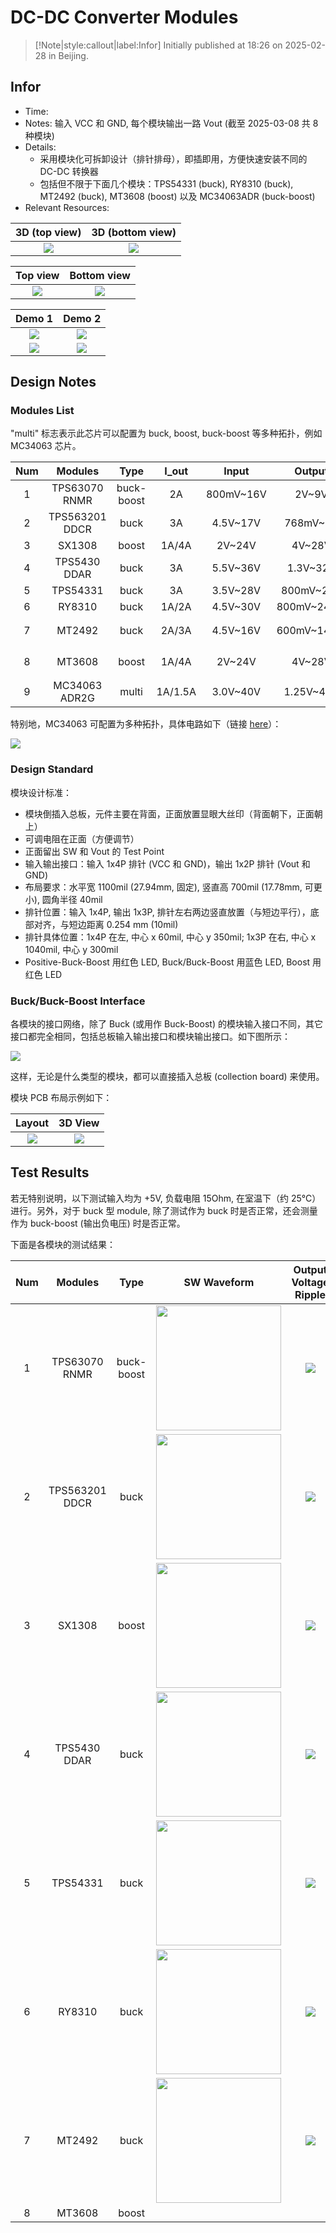 # DC-DC Converter Modules

> [!Note|style:callout|label:Infor]
> Initially published at 18:26 on 2025-02-28 in Beijing.


## Infor

- Time: 
- Notes: 输入 VCC 和 GND, 每个模块输出一路 Vout (截至 2025-03-08 共 8 种模块)
- Details: 
    - 采用模块化可拆卸设计（排针排母），即插即用，方便快速安装不同的 DC-DC 转换器
    - 包括但不限于下面几个模块：TPS54331 (buck), RY8310 (buck), MT2492 (buck), MT3608 (boost) 以及 MC34063ADR (buck-boost)
- Relevant Resources: 




<div class='center'>

| 3D (top view) | 3D (bottom view) | 
|:-:|:-:|
 | <div class="center"><img src="https://imagebank-0.oss-cn-beijing.aliyuncs.com/VS-PicGo/2025-03-08-13-45-53_DC-DC Converter Modules.png"/></div> | <div class="center"><img src="https://imagebank-0.oss-cn-beijing.aliyuncs.com/VS-PicGo/2025-03-08-13-45-48_DC-DC Converter Modules.png"/></div> |

</div>

<div class='center'>

| Top view | Bottom view | 
|:-:|:-:|
 | <div class="center"><img src="https://imagebank-0.oss-cn-beijing.aliyuncs.com/VS-PicGo/2025-03-08-13-46-03_DC-DC Converter Modules.png"/></div> | <div class="center"><img src="https://imagebank-0.oss-cn-beijing.aliyuncs.com/VS-PicGo/2025-03-08-13-46-07_DC-DC Converter Modules.png"/></div> |
</div>

<div class='center'>

| Demo 1 | Demo 2 | 
|:-:|:-:|
 | <div class="center"><img src="https://imagebank-0.oss-cn-beijing.aliyuncs.com/VS-PicGo/2025-03-08-13-50-41_DC-DC Converter Modules.png"/></div> | <div class="center"><img src="https://imagebank-0.oss-cn-beijing.aliyuncs.com/VS-PicGo/2025-03-08-13-50-54_DC-DC Converter Modules.png"/></div> |
 | <div class="center"><img src="https://imagebank-0.oss-cn-beijing.aliyuncs.com/VS-PicGo/2025-03-08-13-51-44_DC-DC Converter Modules.png"/></div> | <div class="center"><img src="https://imagebank-0.oss-cn-beijing.aliyuncs.com/VS-PicGo/2025-03-08-13-51-57_DC-DC Converter Modules.png"/></div> |
</div>



<!-- 
<div class='center'>

| Modules | Demo (top view)| Demo (bottom view) | 
|:-:|:-:|:-:|
 | TPS54331 (buck) | <div class="center"><img height = 250px src=""/></div> | <div class="center"><img height = 250px src=""/></div> |
 | RY8310 (buck) | <div class="center"><img height = 250px src=""/></div> | <div class="center"><img height = 250px src=""/></div> |
 | MT2492 (buck) | <div class="center"><img height = 250px src=""/></div> | <div class="center"><img height = 250px src=""/></div> |
 | MT3608 (boost) | <div class="center"><img height = 250px src=""/></div> | <div class="center"><img height = 250px src=""/></div> |
 | MC34063ADR (buck-boost) | <div class="center"><img height = 250px src=""/></div> | <div class="center"><img height = 250px src=""/></div> |
</div> -->


## Design Notes


### Modules List

"multi" 标志表示此芯片可以配置为 buck, boost, buck-boost 等多种拓扑，例如 MC34063 芯片。

<div class='center'>

| Num | Modules | Type | I_out | Input | Output | Note |
|:-:|:-:|:-:|:-:|:-:|:-:|:-:|
| 1 | TPS63070 RNMR | buck-boost | 2A | 800mV~16V | 2V~9V |  |
| 2 | TPS563201 DDCR | buck | 3A | 4.5V~17V | 768mV~7V |  |
| 3 | SX1308 | boost | 1A/4A | 2V~24V | 4V~28V |  |
| 4 | TPS5430 DDAR | buck | 3A | 5.5V~36V | 1.3V~32V |  |
| 5 | TPS54331 | buck | 3A | 3.5V~28V | 800mV~25V |  |
| 6 | RY8310 | buck | 1A/2A | 4.5V~30V | 800mV~24.6V |  |
| 7 | MT2492 | buck | 2A/3A | 4.5V~16V | 600mV~14.7V | (同 RY8310) |
| 8 | MT3608 | boost | 1A/4A | 2V~24V | 4V~28V | (同 SX1308) |
| 9 | MC34063 ADR2G | multi | 1A/1.5A | 3.0V~40V | 1.25V~40V |  |

<!-- 
|  |  |  |  |  |  |  |
|  |  |  |  |  |  |  |
|  |  |  |  |  |  |  |
|  |  |  |  |  |  |  |
 -->
</div>

特别地，MC34063 可配置为多种拓扑，具体电路如下（链接 [here](https://lceda.cn/editor?lcsc_vid=ElJXVFdSElZWBFIAR1MNBgFeRlELUAEDE1hfVwICFAUxVlNSR1hdU1ZWQ1VaXztW#id=|63516121ed4e4685895664db18cdcdd2|62827c9a2b0b40f7861bfaf627b9d4aa)）：
<div class="center"><img src="https://imagebank-0.oss-cn-beijing.aliyuncs.com/VS-PicGo/2025-03-03-00-51-34_DC-DC Converter Modules.png"/></div>

### Design Standard

模块设计标准：
- 模块倒插入总板，元件主要在背面，正面放置显眼大丝印（背面朝下，正面朝上）
- 可调电阻在正面（方便调节）
- 正面留出 SW 和 Vout 的 Test Point
- 输入输出接口：输入 1x4P 排针 (VCC 和 GND)，输出 1x2P 排针 (Vout 和 GND)
- 布局要求：水平宽 1100mil (27.94mm, 固定), 竖直高 700mil (17.78mm, 可更小), 圆角半径 40mil
- 排针位置：输入 1x4P, 输出 1x3P, 排针左右两边竖直放置（与短边平行），底部对齐，与短边距离 0.254 mm (10mil)
- 排针具体位置：1x4P 在左, 中心 x 60mil, 中心 y 350mil; 1x3P 在右, 中心 x 1040mil, 中心 y 300mil
- Positive-Buck-Boost 用红色 LED, Buck/Buck-Boost 用蓝色 LED, Boost 用红色 LED 


### Buck/Buck-Boost Interface

各模块的接口网络，除了 Buck (或用作 Buck-Boost) 的模块输入接口不同，其它接口都完全相同，包括总板输入输出接口和模块输出接口。如下图所示：

<div class="center"><img src="https://imagebank-0.oss-cn-beijing.aliyuncs.com/VS-PicGo/2025-03-03-01-15-40_DC-DC Converter Modules.png"/></div>

这样，无论是什么类型的模块，都可以直接插入总板 (collection board) 来使用。

<!-- <div class="center"><img src="https://imagebank-0.oss-cn-beijing.aliyuncs.com/VS-PicGo/2025-03-02-15-51-39_DC-DC Converter Modules.png"/></div> -->
<!-- <div class="center"><img src="https://imagebank-0.oss-cn-beijing.aliyuncs.com/VS-PicGo/2025-03-02-15-47-58_DC-DC Converter Modules.png"/></div> -->

模块 PCB 布局示例如下：

<div class='center'>

| Layout | 3D View |
|:-:|:-:|
 | <div class="center"><img src="https://imagebank-0.oss-cn-beijing.aliyuncs.com/VS-PicGo/2025-03-02-18-18-56_DC-DC Converter Modules.png"/></div> | <div class="center"><img src="https://imagebank-0.oss-cn-beijing.aliyuncs.com/VS-PicGo/2025-03-02-18-19-35_DC-DC Converter Modules.png"/></div> |
 
</div>

## Test Results

若无特别说明，以下测试输入均为 +5V, 负载电阻 15Ohm, 在室温下（约 25°C）进行。另外，对于 buck 型 module, 除了测试作为 buck 时是否正常，还会测量作为 buck-boost (输出负电压) 时是否正常。

下面是各模块的测试结果：

<div class='center'>

| Num | Modules | Type | SW Waveform | Output Voltage Ripple |
|:-:|:-:|:-:|:-:|:-:|
 | 1 | TPS63070 RNMR    | buck-boost| <div class="center"><img width=200px src="https://imagebank-0.oss-cn-beijing.aliyuncs.com/VS-PicGo/2025-03-08-02-00-10_DC-DC Converter Modules.png"/></div> | <div class="center"><img src="https://imagebank-0.oss-cn-beijing.aliyuncs.com/VS-PicGo/2025-03-08-14-11-19_DC-DC Converter Modules.png"/></div> |
 | 2 | TPS563201 DDCR   | buck      | <div class="center"><img width=200px src="https://imagebank-0.oss-cn-beijing.aliyuncs.com/VS-PicGo/2025-03-08-01-25-56_DC-DC Converter Modules.png"/></div> | <div class="center"><img src="https://imagebank-0.oss-cn-beijing.aliyuncs.com/VS-PicGo/2025-03-08-14-20-17_DC-DC Converter Modules.png"/></div> |
 | 3 | SX1308           | boost     | <div class="center"><img width=200px src="https://imagebank-0.oss-cn-beijing.aliyuncs.com/VS-PicGo/2025-03-08-01-11-18_DC-DC Converter Modules.png"/></div> | <div class="center"><img src="https://imagebank-0.oss-cn-beijing.aliyuncs.com/VS-PicGo/2025-03-08-14-23-09_DC-DC Converter Modules.png"/></div> |
 | 4 | TPS5430 DDAR     | buck      | <div class="center"><img width=200px src="https://imagebank-0.oss-cn-beijing.aliyuncs.com/VS-PicGo/2025-03-08-01-13-48_DC-DC Converter Modules.png"/></div> | <div class="center"><img src="https://imagebank-0.oss-cn-beijing.aliyuncs.com/VS-PicGo/2025-03-08-14-16-54_DC-DC Converter Modules.png"/></div> |
 | 5 | TPS54331         | buck      | <div class="center"><img width=200px src="https://imagebank-0.oss-cn-beijing.aliyuncs.com/VS-PicGo/2025-03-08-01-00-01_DC-DC Converter Modules.png"/></div> | <div class="center"><img src="https://imagebank-0.oss-cn-beijing.aliyuncs.com/VS-PicGo/2025-03-08-14-24-25_DC-DC Converter Modules.png"/></div> |
 | 6 | RY8310           | buck      | <div class="center"><img width=200px src="https://imagebank-0.oss-cn-beijing.aliyuncs.com/VS-PicGo/2025-03-08-01-03-46_DC-DC Converter Modules.png"/></div> | <div class="center"><img src="https://imagebank-0.oss-cn-beijing.aliyuncs.com/VS-PicGo/2025-03-08-14-13-39_DC-DC Converter Modules.png"/></div> |
 | 7 | MT2492           | buck      | <div class="center"><img width=200px src="https://imagebank-0.oss-cn-beijing.aliyuncs.com/VS-PicGo/2025-03-08-01-22-34_DC-DC Converter Modules.png"/></div> | <div class="center"><img src="https://imagebank-0.oss-cn-beijing.aliyuncs.com/VS-PicGo/2025-03-08-14-18-13_DC-DC Converter Modules.png"/></div> |
 | 8 | MT3608           | boost     |  |  |

<!--  
 |  |  |  |  |  |  |  |
 |  |  |  |  |  |  |  |
 -->
</div>
